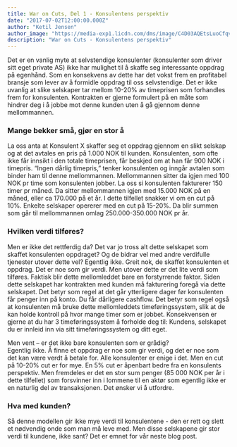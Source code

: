 ```yaml
---
title: War on Cuts, Del 1 - Konsulentens perspektiv
date: "2017-07-02T12:00:00.000Z"
author: "Ketil Jensen"
author_image: "https://media-exp1.licdn.com/dms/image/C4D03AQEtsLuoCfqvNg/profile-displayphoto-shrink_800_800/0?e=1590624000&v=beta&t=n_0ZlKHx2fzESqDE80S2Hen142alaUiy3C3E6M-6cJA"
description: "War on Cuts - Konsulentens perspektiv"
---
```


Det er en vanlig myte at selvstendige konsulenter (konsulenter som driver sitt eget private AS) ikke har mulighet til å skaffe seg interessante oppdrag på egenhånd. Som en konsekvens av dette har det vokst frem en profitabel bransje som lever av å formidle oppdrag til oss selvstendige. Det er ikke uvanlig at slike selskaper tar mellom 10-20% av timeprisen som forhandles frem for konsulenten. Kontrakten er gjerne formulert på en måte som hindrer deg i å jobbe mot denne kunden uten å gå gjennom denne mellommannen.

### Mange bekker små, gjør en stor å
La oss anta at Konsulent X skaffer seg et oppdrag gjennom en slikt selskap og at det avtales en pris på 1.000 NOK til kunden. Konsulenten, som ofte ikke får innsikt i den totale timeprisen, får beskjed om at han får 900 NOK i timepris. “Ingen dårlig timepris,” tenker konsulenten og inngår avtalen som binder ham til denne mellommannen. Mellommannen sitter da igjen med 100 NOK pr time som konsulenten jobber. La oss si konsulenten fakturerer 150 timer pr måned. Da sitter mellommannen igjen med 15.000 NOK på en måned, eller ca 170.000 på et år. I dette tilfellet snakker vi om en cut på 10%. Enkelte selskaper opererer med en cut på 15-20%. Da blir summen som går til mellommannen omlag 250.000-350.000 NOK pr år.

### Hvilken verdi tilføres?
Men er ikke det rettferdig da? Det var jo tross alt dette selskapet som skaffet konsulenten oppdraget? Og de bidrar vel med andre verdifulle tjenester utover dette vel? Egentlig ikke. Greit nok, de skaffet konsulenten et oppdrag. Det er noe som gir verdi. Men utover dette er det lite verdi som tilføres. Faktisk blir dette mellomleddet bare en forstyrrende faktor. Siden dette selskapet har kontrakten med kunden må fakturering foregå via dette selskapet. Det betyr som regel at det går ytterligere dager før konsulenten får penger inn på konto. Du får dårligere cashflow. Det betyr som regel også at konsulenten må bruke dette mellomleddets timeføringssystem, slik at de kan holde kontroll på hvor mange timer som er jobbet. Konsekvensen er gjerne at du har 3 timeføringssystem å forholde deg til: Kundens, selskapet du er innleid inn via sitt timeføringssystem og ditt eget.

Men vent – er det ikke bare konsulenten som er grådig?  
Egentlig ikke. Å finne et oppdrag er noe som gir verdi, og det er noe som det kan være verdt å betale for. Alle konsulenter er enige i det. Men en cut på 10-20% cut er for mye. En 5% cut er åpenbart bedre fra en konsulents perspektiv. Men fremdeles er det en stor sum penger (85 000 NOK per år i dette tilfellet) som forsvinner inn i lommene til en aktør som egentlig ikke er en naturlig del av transaksjonen. Det ønsker vi å utfordre.

### Hva med kunden?
Så denne modellen gir ikke mye verdi til konsulentene - den er rett og slett et nødvendig onde som man må leve med. Men disse selskapene gir stor verdi til kundene, ikke sant? Det er emnet for vår neste blog post.
